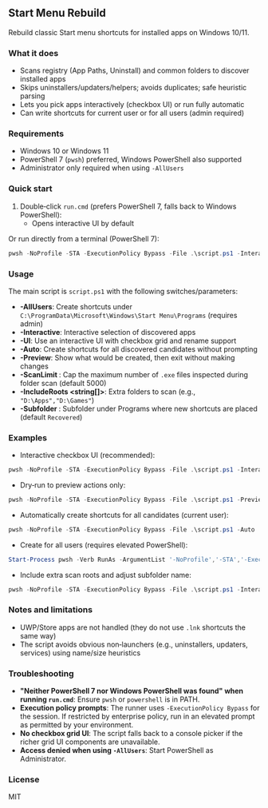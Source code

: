 ## Start Menu Rebuild

Rebuild classic Start menu shortcuts for installed apps on Windows 10/11.

### What it does
- Scans registry (App Paths, Uninstall) and common folders to discover installed apps
- Skips uninstallers/updaters/helpers; avoids duplicates; safe heuristic parsing
- Lets you pick apps interactively (checkbox UI) or run fully automatic
- Can write shortcuts for current user or for all users (admin required)

### Requirements
- Windows 10 or Windows 11
- PowerShell 7 (`pwsh`) preferred, Windows PowerShell also supported
- Administrator only required when using `-AllUsers`

### Quick start
1) Double‑click `run.cmd` (prefers PowerShell 7, falls back to Windows PowerShell):
   - Opens interactive UI by default

Or run directly from a terminal (PowerShell 7):

```powershell
pwsh -NoProfile -STA -ExecutionPolicy Bypass -File .\script.ps1 -Interactive -UI
```

### Usage
The main script is `script.ps1` with the following switches/parameters:

- **-AllUsers**: Create shortcuts under `C:\ProgramData\Microsoft\Windows\Start Menu\Programs` (requires admin)
- **-Interactive**: Interactive selection of discovered apps
- **-UI**: Use an interactive UI with checkbox grid and rename support
- **-Auto**: Create shortcuts for all discovered candidates without prompting
- **-Preview**: Show what would be created, then exit without making changes
- **-ScanLimit <int>**: Cap the maximum number of `.exe` files inspected during folder scan (default 5000)
- **-IncludeRoots <string[]>**: Extra folders to scan (e.g., `"D:\Apps","D:\Games"`)
- **-Subfolder <string>**: Subfolder under Programs where new shortcuts are placed (default `Recovered`)

### Examples
- Interactive checkbox UI (recommended):
```powershell
pwsh -NoProfile -STA -ExecutionPolicy Bypass -File .\script.ps1 -Interactive -UI
```

- Dry‑run to preview actions only:
```powershell
pwsh -NoProfile -STA -ExecutionPolicy Bypass -File .\script.ps1 -Preview
```

- Automatically create shortcuts for all candidates (current user):
```powershell
pwsh -NoProfile -STA -ExecutionPolicy Bypass -File .\script.ps1 -Auto
```

- Create for all users (requires elevated PowerShell):
```powershell
Start-Process pwsh -Verb RunAs -ArgumentList '-NoProfile','-STA','-ExecutionPolicy','Bypass','-File','".\\script.ps1"','-Interactive','-UI','-AllUsers'
```

- Include extra scan roots and adjust subfolder name:
```powershell
pwsh -NoProfile -STA -ExecutionPolicy Bypass -File .\script.ps1 -Interactive -UI -IncludeRoots "D:\\Apps","D:\\Games" -Subfolder "Recovered Apps"
```

### Notes and limitations
- UWP/Store apps are not handled (they do not use `.lnk` shortcuts the same way)
- The script avoids obvious non‑launchers (e.g., uninstallers, updaters, services) using name/size heuristics

### Troubleshooting
- **"Neither PowerShell 7 nor Windows PowerShell was found" when running `run.cmd`**: Ensure `pwsh` or `powershell` is in PATH.
- **Execution policy prompts**: The runner uses `-ExecutionPolicy Bypass` for the session. If restricted by enterprise policy, run in an elevated prompt as permitted by your environment.
- **No checkbox grid UI**: The script falls back to a console picker if the richer grid UI components are unavailable.
- **Access denied when using `-AllUsers`**: Start PowerShell as Administrator.

### License
MIT

